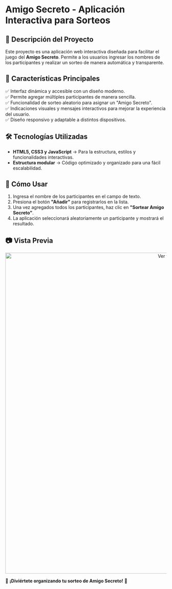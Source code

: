 # Amigo Secreto - Aplicación Interactiva para Sorteos

## 📌 Descripción del Proyecto
Este proyecto es una aplicación web interactiva diseñada para facilitar el  juego del **Amigo Secreto**.
Permite a los usuarios ingresar los nombres de los participantes y realizar un sorteo de manera automática y transparente.


## 🎯 Características Principales
✅ Interfaz dinámica y accesible con un diseño moderno.  
✅ Permite agregar múltiples participantes de manera sencilla.  
✅ Funcionalidad de sorteo aleatorio para asignar un "Amigo Secreto".  
✅ Indicaciones visuales y mensajes interactivos para mejorar la experiencia del usuario.  
✅ Diseño responsivo y adaptable a distintos dispositivos.  

## 🛠️ Tecnologías Utilizadas
- **HTML5, CSS3 y JavaScript** → Para la estructura, estilos y funcionalidades interactivas.
- **Estructura modular** → Código optimizado y organizado para una fácil escalabilidad.

## 📌 Cómo Usar
1. Ingresa el nombre de los participantes en el campo de texto.
2. Presiona el botón **"Añadir"** para registrarlos en la lista.
3. Una vez agregados todos los participantes, haz clic en **"Sortear Amigo Secreto"**.
4. La aplicación seleccionará aleatoriamente un participante y mostrará el resultado.

## 📷 Vista Previa
<p align="center">
    <a href="https://files.catbox.moe/page0p.mp4">
        <img src="https://i.postimg.cc/tCDZgKgq/Captura-de-pantalla-717.png)](https://postimg.cc/8jJPKnW9)" width="1000" alt="Ver video">
    </a>
</p>



🚀 **¡Diviértete organizando tu sorteo de Amigo Secreto!** 🎁
